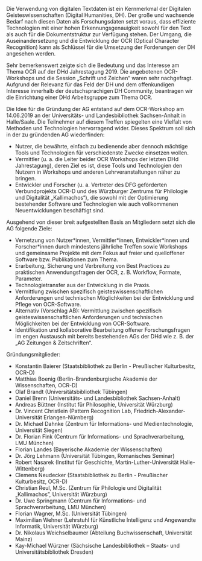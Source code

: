 Die Verwendung von digitalen Textdaten ist ein Kernmerkmal der Digitalen Geisteswissenschaften (Digital Humanities, DH). Der große und wachsende Bedarf nach diesen Daten als Forschungsdaten setzt voraus, dass effiziente Technologien mit einer hohen Erkennungsgenauigkeit sowohl für den Text als auch für die Dokumentstruktur zur Verfügung stehen. Der Umgang, die Auseinandersetzung und die Entwicklung der OCR (Optical Character Recognition) kann als Schlüssel für die Umsetzung der Forderungen der DH angesehen werden.  

Sehr bemerkenswert zeigte sich die Bedeutung und das Interesse am Thema OCR auf der DHd Jahrestagung 2019. Die angebotenen OCR-Workshops und die Session „Schrift und Zeichen“ waren sehr nachgefragt. Aufgrund der Relevanz für das Feld der DH und dem offenkundigen Interesse innerhalb der deutschsprachigen DH Community, beantragen wir die Einrichtung einer DHd Arbeitsgruppe zum Thema OCR.

Die Idee für die Gründung der AG entstand auf dem OCR-Workshop am 14.06.2019 an der Universitäts- und Landesbibliothek Sachsen-Anhalt in Halle/Saale. Die Teilnehmer auf diesem Treffen spiegelten eine Vielfalt von Methoden und Technologien hervorragend wider. Dieses Spektrum soll sich in der zu gründenden AG wiederfinden:

* Nutzer, die bewährte, einfach zu bedienende aber dennoch mächtige Tools und Technologien für verschiedenste Zwecke einsetzen wollen.
* Vermittler (u. a. die Leiter beider OCR Workshops der letzten DHd Jahrestagung), deren Ziel es ist, diese Tools und Technologien den Nutzern in Workshops und anderen Lehrveranstaltungen näher zu bringen.
* Entwickler und Forscher (u. a. Vertreter des DFG geförderten Verbundprojekts OCR-D und des Würzburger Zentrums für Philologie und Digitalität „Kallimachos“), die sowohl mit der Optimierung bestehender Software und Technologien wie auch vollkommenen Neuentwicklungen beschäftigt sind.

Ausgehend von dieser breit aufgestellten Basis an Mitgliedern setzt sich die AG folgende Ziele:

* Vernetzung von Nutzer\*innen, Vermittler\*innen, Entwickler\*innen und Forscher\*innen durch mindestens jährliche Treffen sowie Workshops und gemeinsame Projekte mit dem Fokus auf freier und quelloffener Software bzw. Publikationen zum Thema.
* Erarbeitung, Sicherung und Verbreitung von Best Practices zu praktischen Anwendungsfragen der OCR, z. B. Workflow, Formate, Parameter.
* Technologietransfer aus der Entwicklung in die Praxis.
* Vermittlung zwischen spezifisch geisteswissenschaftlichen Anforderungen und technischen Möglichkeiten bei der Entwicklung und Pflege von OCR-Software.
* Alternativ (Vorschlag AB): Vermittlung zwischen spezifisch geisteswissenschaftlichen Anforderungen und technischen Möglichkeiten bei der Entwicklung von OCR-Software.
* Identifikation und kollaborative Bearbeitung offener Forschungsfragen im engen Austausch mit bereits bestehenden AGs der DHd wie z. B. der „AG Zeitungen & Zeitschriften“.


Gründungsmitglieder: 

* Konstantin Baierer (Staatsbibliothek zu Berlin - Preußischer Kulturbesitz, OCR-D)
* Matthias Boenig (Berlin-Brandenburgische Akademie der Wissenschaften, OCR-D)
* Olaf Brandt (Universitätsbibliothek Tübingen)
* Daniel Brenn (Universitäts- und Landesbibliothek Sachsen-Anhalt)
* Andreas Büttner (Institut für Philosophie, Universität Würzburg)
* Dr. Vincent Christlein (Pattern Recognition Lab, Friedrich-Alexander-Universität Erlangen-Nürnberg)
* Dr. Michael Dahnke (Zentrum für Informations- und Medientechnologie, Universität Siegen)
* Dr. Florian Fink (Centrum für Informations- und Sprachverarbeitung, LMU München)
* Florian Landes (Bayerische Akademie der Wissenschaften)
* Dr. Jörg Lehmann (Universität Tübingen, Romanisches Seminar)
* Robert Nasarek (Institut für Geschichte, Martin-Luther-Universität Halle-Wittenberg)
* Clemens Neudecker (Staatsbibliothek zu Berlin - Preußischer Kulturbesitz, OCR-D)
* Christian Reul, M.Sc. (Zentrum für Philologie und Digitalität „Kallimachos”, Universität Würzburg)
* Dr. Uwe Springmann (Centrum für Informations- und Sprachverarbeitung, LMU München)
* Florian Wagner, M.Sc. (Universität Tübingen) 
* Maximilian Wehner (Lehrstuhl für Künstliche Intelligenz und Angewandte Informatik, Universität Würzburg)
* Dr. Nikolaus Weichselbaumer (Abteilung Buchwissenschaft, Universität Mainz)
* Kay-Michael Würzner (Sächsische Landesbibliothek – Staats- und Universitätsbibliothek Dresden)
